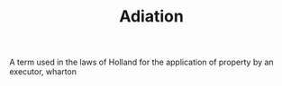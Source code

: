 ---
title: Adiation
letter: A
permalink: "/definitions/adiation.html"
body: A term used in the laws of Holland for the application of property by an executor,
  wharton
published_at: '2018-07-07'
layout: post
---